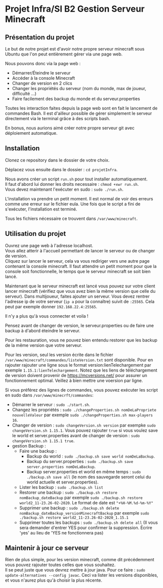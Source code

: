 # Projet Infra/SI B2 Gestion Serveur Minecraft
## Présentation du projet

Le but de notre projet est d'avoir notre propre serveur minecraft sous Ubuntu que l'on peut entièrement gérer via une page web.  
  
Nous pouvons donc via la page web :
* Démarrer/Éteindre le serveur 
* Accéder à la console Minecraft
* Changer de version en 2 clics
* Changer les propriétés du serveur (nom du monde, max de joueur, difficulté ...)
* Faire facilement des backup du monde et du serveur.properties

Toutes les interaction faites depuis la page web sont en fait le lancement de commandes Bash. Il est d'ailleur possible de gérer simplement le serveur directement via le terminal grâce à des scripts bash.  

En bonus, nous aurions aimé créer notre propre serveur git avec déploiement automatique.

## Installation 

Clonez ce repository dans le dossier de votre choix.  
  
Déplacez vous ensuite dans le dossier : `cd projetInfra`.  

Nous avons créer un script `run.sh` pour tout installer automatiquement.  
Il faut d'abord lui donner les droits necessaire : `chmod +xwr run.sh`.  
Vous devez maintenant l'exécuter en sudo : `sudo ./run.sh`.  

L'installation va prendre un petit moment. Il est normal de voir des erreurs comme une erreur sur le fichier eula.
Une fois que le script a fini de s'exécuter, l'installation est terminé.

Tous les fichiers nécessaire ce trouvent dans `/var/www/minecraft`.

## Utilisation du projet

Ouvrez une page web à l'adresse localhost.  
Vous allez atterir à l'accueil permettant de lancer le serveur ou de changer de version.  
Cliquez sur lancer le serveur, cela va vous rediriger vers une autre page contenant la console minecraft. Il faut attendre un petit moment pour que la console soit fonctionnelle, le temps que le serveur minecraft se soit bien lancé.  
  
Maintenant que le serveur minecraft est lancé vous pouvez sur votre client lancer minecraft (vérifiez que vous avez bien la même version que celle du serveur).
Dans multijoueur, faites ajouter un serveur. Vous devez rentrer l'adresse ip de votre serveur (`ip a` pour la connaître) suivit de `:25565`. Cela peut par exemple donner `192.168.22.4:25565`.  

Il n'y a plus qu'à vous connecter et voila !

Pensez avant de changer de version, le serveur.properties ou de faire une backup à d'abord éteindre le serveur.  

Pour les restauration, vous ne pouvez bien entendu restorer que les backup de la même version que votre serveur.  

Pour les version, seul les version écrite dans le fichier `/var/www/minecraft/commandes/listeVersion.txt` sont disponible. Pour en rajouter rajouter une ligne sous le format version:lienTelechargement par exemple `1.15.1:lienTelechargement`. Notez que les liens de téléchargement de version doivent provenir de https://mcversions.net/ pour assurer un fonctionnement optimal. Veillez à bien mettre une voersion par ligne.

Si vous préférez des lignes de commandes, vous pouvez exécuter les script en sudo dans `/var/www/minecrft/commandes`:

* Démarrer le serveur : `sudo ./start.sh`.
* Changez les propriétés : `sudo ./changeProperties.sh nomDeLaPropriete nouvelleValeur` par exemple `sudo ./changeProperties.sh max-players 16`.
* Changer de version : `sudo changeVersion.sh version` par exempke `sudo changeVersion.sh 1.15.1`. Vous pouvez rajouter `true` si vous voulez save le world et server.properties avant de changer de version : `sudo changeVersion.sh 1.15.1 true`.
* gestion Backup :
    * Faire une backup : 
        * Backup du world : `sudo ./backup.sh save world nomDeLaBackup`.
        * Backup du server.properties : `sudo ./backup.sh save server.properties nomDeLaBackup`.
        * Backup server.properties et world en même temps : `sudo ./backup.sh save all` (le nom des sauvegarde seront celui du world actuelle et server.properties).
    * Lister les backup : `sudo ./backup.sh list`
    * Restorer une backup : `sudo ./backup.sh restore nomBackup_dateBackup` par exemple `sudo ./backup.sh restore world2_11-23.26-02-2020`. Le format de date est `"+%H-%M.%d-%m-%Y"`
    * Supprimer une backup : `sudo ./backup.sh delete nomBackup_dateBackup_versionMinecraftBackup` par exemple `sudo ./backup.sh restore world2_11-23.26-02-2020_1.15.1`
    * Supprimer toutes les backups : `sudo ./backup.sh delete all` (Il vous sera demander d'entrer YES pour confirmer la suppression. Écrire 'yes' au lieu de 'YES ne fonctionnera pas)

## Maintenir à jour ce serveur

Rien de plus simple, pour les version minecraft, comme dit précédemment vous pouvez rajouter toutes celles que vous souhaitez.  
Il se peut juste que vous devrez mettre à jour java. Pour ce faire : `sudo update-alternatives --config javac`. 
Ceci va lister les versions disponibles, et vous n'aurez plus qu'à choisir la plus récente.
